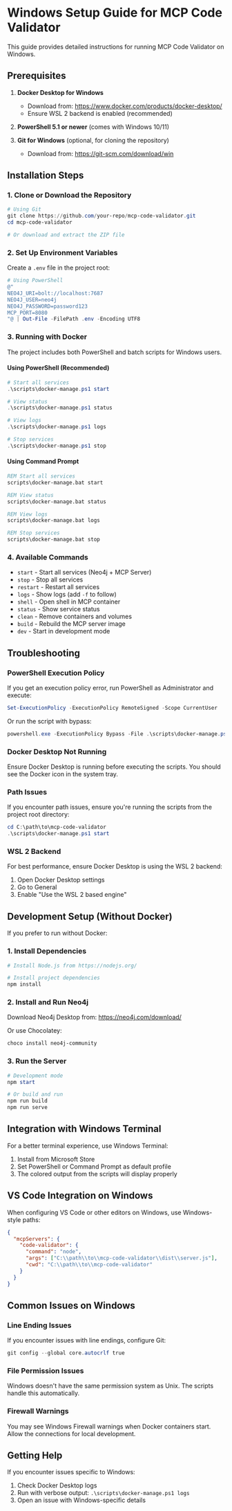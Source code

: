 # Windows Setup Guide for MCP Code Validator

This guide provides detailed instructions for running MCP Code Validator on Windows.

## Prerequisites

1. **Docker Desktop for Windows**
   - Download from: https://www.docker.com/products/docker-desktop/
   - Ensure WSL 2 backend is enabled (recommended)

2. **PowerShell 5.1 or newer** (comes with Windows 10/11)

3. **Git for Windows** (optional, for cloning the repository)
   - Download from: https://git-scm.com/download/win

## Installation Steps

### 1. Clone or Download the Repository

```powershell
# Using Git
git clone https://github.com/your-repo/mcp-code-validator.git
cd mcp-code-validator

# Or download and extract the ZIP file
```

### 2. Set Up Environment Variables

Create a `.env` file in the project root:

```powershell
# Using PowerShell
@"
NEO4J_URI=bolt://localhost:7687
NEO4J_USER=neo4j
NEO4J_PASSWORD=password123
MCP_PORT=8080
"@ | Out-File -FilePath .env -Encoding UTF8
```

### 3. Running with Docker

The project includes both PowerShell and batch scripts for Windows users.

#### Using PowerShell (Recommended)

```powershell
# Start all services
.\scripts\docker-manage.ps1 start

# View status
.\scripts\docker-manage.ps1 status

# View logs
.\scripts\docker-manage.ps1 logs

# Stop services
.\scripts\docker-manage.ps1 stop
```

#### Using Command Prompt

```cmd
REM Start all services
scripts\docker-manage.bat start

REM View status
scripts\docker-manage.bat status

REM View logs
scripts\docker-manage.bat logs

REM Stop services
scripts\docker-manage.bat stop
```

### 4. Available Commands

- `start` - Start all services (Neo4j + MCP Server)
- `stop` - Stop all services
- `restart` - Restart all services
- `logs` - Show logs (add `-f` to follow)
- `shell` - Open shell in MCP container
- `status` - Show service status
- `clean` - Remove containers and volumes
- `build` - Rebuild the MCP server image
- `dev` - Start in development mode

## Troubleshooting

### PowerShell Execution Policy

If you get an execution policy error, run PowerShell as Administrator and execute:

```powershell
Set-ExecutionPolicy -ExecutionPolicy RemoteSigned -Scope CurrentUser
```

Or run the script with bypass:

```powershell
powershell.exe -ExecutionPolicy Bypass -File .\scripts\docker-manage.ps1 start
```

### Docker Desktop Not Running

Ensure Docker Desktop is running before executing the scripts. You should see the Docker icon in the system tray.

### Path Issues

If you encounter path issues, ensure you're running the scripts from the project root directory:

```powershell
cd C:\path\to\mcp-code-validator
.\scripts\docker-manage.ps1 start
```

### WSL 2 Backend

For best performance, ensure Docker Desktop is using the WSL 2 backend:

1. Open Docker Desktop settings
2. Go to General
3. Enable "Use the WSL 2 based engine"

## Development Setup (Without Docker)

If you prefer to run without Docker:

### 1. Install Dependencies

```powershell
# Install Node.js from https://nodejs.org/

# Install project dependencies
npm install
```

### 2. Install and Run Neo4j

Download Neo4j Desktop from: https://neo4j.com/download/

Or use Chocolatey:

```powershell
choco install neo4j-community
```

### 3. Run the Server

```powershell
# Development mode
npm start

# Or build and run
npm run build
npm run serve
```

## Integration with Windows Terminal

For a better terminal experience, use Windows Terminal:

1. Install from Microsoft Store
2. Set PowerShell or Command Prompt as default profile
3. The colored output from the scripts will display properly

## VS Code Integration on Windows

When configuring VS Code or other editors on Windows, use Windows-style paths:

```json
{
  "mcpServers": {
    "code-validator": {
      "command": "node",
      "args": ["C:\\path\\to\\mcp-code-validator\\dist\\server.js"],
      "cwd": "C:\\path\\to\\mcp-code-validator"
    }
  }
}
```

## Common Issues on Windows

### Line Ending Issues

If you encounter issues with line endings, configure Git:

```powershell
git config --global core.autocrlf true
```

### File Permission Issues

Windows doesn't have the same permission system as Unix. The scripts handle this automatically.

### Firewall Warnings

You may see Windows Firewall warnings when Docker containers start. Allow the connections for local development.

## Getting Help

If you encounter issues specific to Windows:

1. Check Docker Desktop logs
2. Run with verbose output: `.\scripts\docker-manage.ps1 logs`
3. Open an issue with Windows-specific details